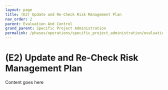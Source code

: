 ```yaml
---
layout: page
title: (E2) Update and Re-Check Risk Management Plan
nav_order: 2
parent: Evaluation And Control
grand_parent: Specific Project Administration
permalink: /phases/operations/specific_project_administration/evaluation_and_control/e2/
---
```


# (E2) Update and Re-Check Risk Management Plan
Content goes here